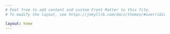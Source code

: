 ```yaml
---
# Feel free to add content and custom Front Matter to this file.
# To modify the layout, see https://jekyllrb.com/docs/themes/#overriding-theme-defaults

layout: home
---
```

<html>
    <head>
        <meta charset = "utf-8">
        <title> Digital Clock Using JavaScript </title>
        <link rel = "stylesheet" href = "/_includes/styles.css">
    </head>
    <body>
        <div id = "digital-clock"> </div>
        <script src = "/_includes/script.js"> </script>
    </body>
</html>
